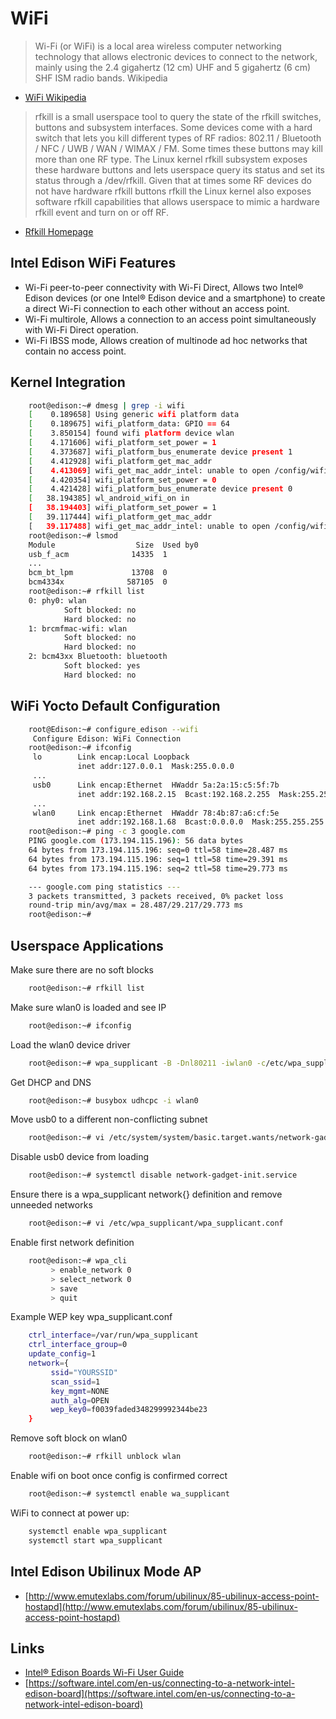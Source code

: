 # WiFi

> Wi-Fi \(or WiFi\) is a local area wireless computer networking technology that allows electronic devices to connect to the network, mainly using the 2.4 gigahertz \(12 cm\) UHF and 5 gigahertz \(6 cm\) SHF ISM radio bands. Wikipedia

* [WiFi Wikipedia](https://en.wikipedia.org/wiki/Wi-Fi)

> rfkill is a small userspace tool to query the state of the rfkill switches, buttons and subsystem interfaces. Some devices come with a hard switch that lets you kill different types of RF radios: 802.11 / Bluetooth / NFC / UWB / WAN / WIMAX / FM. Some times these buttons may kill more than one RF type. The Linux kernel rfkill subsystem exposes these hardware buttons and lets userspace query its status and set its status through a /dev/rfkill. Given that at times some RF devices do not have hardware rfkill buttons rfkill the Linux kernel also exposes software rfkill capabilities that allows userspace to mimic a hardware rfkill event and turn on or off RF.

* [Rfkill Homepage](https://wireless.wiki.kernel.org/en/users/documentation/rfkill)

## Intel Edison WiFi Features

* Wi-Fi peer-to-peer connectivity with Wi-Fi Direct, Allows two Intel® Edison devices \(or one Intel® Edison device and a smartphone\) to create a direct Wi-Fi connection to each other without an access point.
* Wi-Fi multirole, Allows a connection to an access point simultaneously with Wi-Fi Direct operation. 
* Wi-Fi IBSS mode, Allows creation of multinode ad hoc networks that contain no access point.

## Kernel Integration

```bash
    root@edison:~# dmesg | grep -i wifi
    [    0.189658] Using generic wifi platform data
    [    0.189675] wifi_platform_data: GPIO == 64
    [    3.850154] found wifi platform device wlan
    [    4.171606] wifi_platform_set_power = 1
    [    4.373687] wifi_platform_bus_enumerate device present 1
    [    4.412928] wifi_platform_get_mac_addr
    [    4.413069] wifi_get_mac_addr_intel: unable to open /config/wifi/mac.txt
    [    4.420354] wifi_platform_set_power = 0
    [    4.421428] wifi_platform_bus_enumerate device present 0
    [   38.194385] wl_android_wifi_on in
    [   38.194403] wifi_platform_set_power = 1
    [   39.117444] wifi_platform_get_mac_addr
    [   39.117488] wifi_get_mac_addr_intel: unable to open /config/wifi/mac.txt
    root@edison:~# lsmod
    Module                  Size  Used by0
    usb_f_acm              14335  1 
    ...
    bcm_bt_lpm             13708  0 
    bcm4334x              587105  0 
    root@edison:~# rfkill list 
    0: phy0: wlan
            Soft blocked: no
            Hard blocked: no
    1: brcmfmac-wifi: wlan
            Soft blocked: no
            Hard blocked: no
    2: bcm43xx Bluetooth: bluetooth
            Soft blocked: yes
            Hard blocked: no
```

## WiFi Yocto Default Configuration

```bash
    root@Edison:~# configure_edison --wifi
     Configure Edison: WiFi Connection
    root@edison:~# ifconfig
     lo        Link encap:Local Loopback
               inet addr:127.0.0.1  Mask:255.0.0.0
     ...
     usb0      Link encap:Ethernet  HWaddr 5a:2a:15:c5:5f:7b
               inet addr:192.168.2.15  Bcast:192.168.2.255  Mask:255.255.255.0
     ...
     wlan0     Link encap:Ethernet  HWaddr 78:4b:87:a6:cf:5e
               inet addr:192.168.1.68  Bcast:0.0.0.0  Mask:255.255.255.0
    root@edison:~# ping -c 3 google.com
    PING google.com (173.194.115.196): 56 data bytes
    64 bytes from 173.194.115.196: seq=0 ttl=58 time=28.487 ms
    64 bytes from 173.194.115.196: seq=1 ttl=58 time=29.391 ms
    64 bytes from 173.194.115.196: seq=2 ttl=58 time=29.773 ms

    --- google.com ping statistics ---
    3 packets transmitted, 3 packets received, 0% packet loss
    round-trip min/avg/max = 28.487/29.217/29.773 ms
    root@edison:~#
```

## Userspace Applications

Make sure there are no soft blocks

```bash
    root@edison:~# rfkill list
```

Make sure wlan0 is loaded and see IP

```bash
    root@edison:~# ifconfig
```

Load the wlan0 device driver

```bash
    root@edison:~# wpa_supplicant -B -Dnl80211 -iwlan0 -c/etc/wpa_supplicant/wpa_supplicant.conf
```

Get DHCP and DNS

```bash
    root@edison:~# busybox udhcpc -i wlan0
```

Move usb0 to a different non-conflicting subnet

```bash
    root@edison:~# vi /etc/system/system/basic.target.wants/network-gadget-init.service
```

Disable usb0 device from loading

```bash
    root@edison:~# systemctl disable network-gadget-init.service
```

Ensure there is a wpa\_supplicant network{} definition and remove unneeded networks

```bash
    root@edison:~# vi /etc/wpa_supplicant/wpa_supplicant.conf
```

Enable first network definition

```bash
    root@edison:~# wpa_cli
         > enable_network 0
         > select_network 0
         > save
         > quit
```

Example WEP key wpa\_supplicant.conf

```bash
    ctrl_interface=/var/run/wpa_supplicant
    ctrl_interface_group=0
    update_config=1
    network={
         ssid="YOURSSID"
         scan_ssid=1
         key_mgmt=NONE
         auth_alg=OPEN
         wep_key0=f0039faded348299992344be23
    }
```

Remove soft block on wlan0

```bash
    root@edison:~# rfkill unblock wlan
```

Enable wifi on boot once config is confirmed correct

```bash
    root@edison:~# systemctl enable wa_supplicant
```

WiFi to connect at power up:

```bash
    systemctl enable wpa_supplicant
    systemctl start wpa_supplicant
```

## Intel Edison Ubilinux Mode AP

* [http://www.emutexlabs.com/forum/ubilinux/85-ubilinux-access-point-hostapd](http://www.emutexlabs.com/forum/ubilinux/85-ubilinux-access-point-hostapd)

## Links

* [Intel® Edison Boards Wi-Fi User Guide](http://www.intel.com/support/edison/sb/CS-035380.htm)
* [https://software.intel.com/en-us/connecting-to-a-network-intel-edison-board](https://software.intel.com/en-us/connecting-to-a-network-intel-edison-board)

